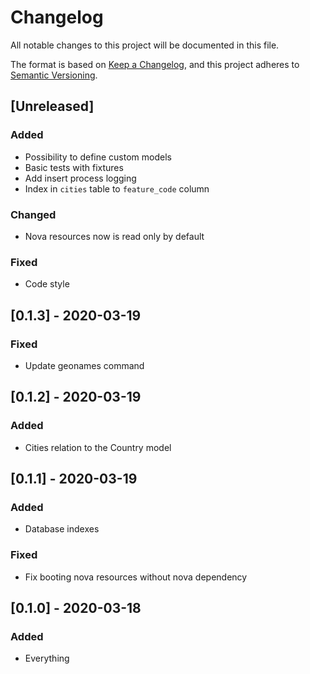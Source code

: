 # Changelog

All notable changes to this project will be documented in this file.

The format is based on [Keep a Changelog](https://keepachangelog.com/en/1.0.0/),
and this project adheres to [Semantic Versioning](https://semver.org/spec/v2.0.0.html).

## [Unreleased]
### Added
- Possibility to define custom models
- Basic tests with fixtures
- Add insert process logging
- Index in `cities` table to `feature_code` column

### Changed
- Nova resources now is read only by default

### Fixed
- Code style

## [0.1.3] - 2020-03-19
### Fixed
- Update geonames command

## [0.1.2] - 2020-03-19
### Added
- Cities relation to the Country model

## [0.1.1] - 2020-03-19
### Added
- Database indexes

### Fixed
- Fix booting nova resources without nova dependency

## [0.1.0] - 2020-03-18
### Added
- Everything
